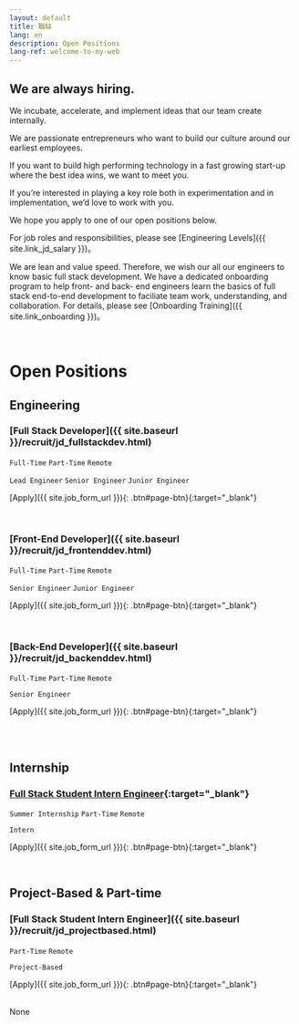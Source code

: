 ```yaml
---
layout: default
title: 職缺
lang: en
description: Open Positions
lang-ref: welcome-to-my-web
---
```


## We are always hiring.

We incubate, accelerate, and implement ideas that our team create internally.

We are passionate entrepreneurs who want to build our culture around our earliest employees.

If you want to build high performing technology in a fast growing start-up where the best idea wins, we want to meet you.

If you’re interested in playing a key role both in experimentation and in implementation, we’d love to work with you. 

We hope you apply to one of our open positions below.

For job roles and responsibilities, please see [Engineering Levels]({{ site.link_jd_salary }})。

We are lean and value speed. Therefore, we wish our all our engineers to know basic full stack development. We have a dedicated onboarding program to help front- and back- end engineers learn the basics of full stack end-to-end development to faciliate team work, understanding, and collaboration. For details, please see [Onboarding Training]({{ site.link_onboarding }})。

<br/>

# Open Positions

## Engineering

### [Full Stack Developer]({{ site.baseurl }}/recruit/jd_fullstackdev.html)

`Full-Time` `Part-Time` `Remote`

`Lead Engineer`  `Senior Engineer`  `Junior Engineer`

[Apply]({{ site.job_form_url }}){: .btn#page-btn}{:target="_blank"}

<br/>

### [Front-End Developer]({{ site.baseurl }}/recruit/jd_frontenddev.html)

`Full-Time` `Part-Time`  `Remote`

`Senior Engineer` `Junior Engineer`

[Apply]({{ site.job_form_url }}){: .btn#page-btn}{:target="_blank"}

<br/>

### [Back-End Developer]({{ site.baseurl }}/recruit/jd_backenddev.html)

`Full-Time` `Part-Time`  `Remote`

`Senior Engineer`

[Apply]({{ site.job_form_url }}){: .btn#page-btn}{:target="_blank"}

<br/>
<br/>

## Internship

### [Full Stack Student Intern Engineer](https://www.avancevl.com/students){:target="_blank"}

`Summer Internship` `Part-Time`  `Remote`

`Intern`

[Apply]({{ site.job_form_url }}){: .btn#page-btn}{:target="_blank"}

<br/>

## Project-Based & Part-time

### [Full Stack Student Intern Engineer]({{ site.baseurl }}/recruit/jd_projectbased.html)

`Part-Time`  `Remote`

`Project-Based`

[Apply]({{ site.job_form_url }}){: .btn#page-btn}{:target="_blank"}

<br/>None